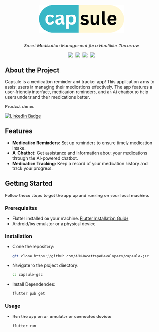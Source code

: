 <div align="center">
  <img src="./lib/assets/logo.png" width=280px style="margin-bottom: 16px"/>
  <p></p>
  <p><i>Smart Medication Management for a Healthier Tomorrow</i></p>
  <div align="center" style="display:flex; gap: 8px; justify-content: center; margin-bottom: 16px">
  <img src="https://img.shields.io/badge/Flutter-%2302569B.svg?style=for-the-badge&logo=Flutter&logoColor=white"/>
  <img src="https://img.shields.io/badge/dart-%230175C2.svg?style=for-the-badge&logo=dart&logoColor=white"/>
  <img src="https://img.shields.io/badge/Firebase-039cE5?style=for-the-badge&logo=Firebase&logoColor=white/">
  <img src="https://img.shields.io/badge/GoogleCloud-%234285F4.svg?style=for-the-badge&logo=google-cloud&logoColor=white"/>
</div>
</div>

## About the Project

Capsule is a medication reminder and tracker app! This application aims to assist users in managing their medications effectively. The app features a user-friendly interface, medication reminders, and an AI chatbot to help users understand their medications better.


<p>Product demo:</p>
<a href="https://www.youtube.com/">
  <img src="https://img.shields.io/badge/YouTube-%23FF0000.svg?style=for-the-badge&logo=YouTube&logoColor=white" alt="LinkedIn Badge"/>
</a>

## Features

- **Medication Reminders:** Set up reminders to ensure timely medication intake.
- **AI Chatbot:** Get assistance and information about your medications through the AI-powered chatbot.
- **Medication Tracking:** Keep a record of your medication history and track your progress.

## Getting Started

Follow these steps to get the app up and running on your local machine.

### Prerequisites

- Flutter installed on your machine. [Flutter Installation Guide](https://flutter.dev/docs/get-started/install)
- Android/ios emulator or a physical device

### Installation

- Clone the repository:

  ```bash
  git clone https://github.com/ACMHacettepeDevelopers/capsule-gsc
  ```

- Navigate to the project directory:
 
  ```bash
  cd capsule-gsc
  ```

- Install Dependencies:
 
  ```bash
  flutter pub get
  ```

### Usage

- Run the app on an emulator or connected device:

  ```bash
  flutter run
  ```
